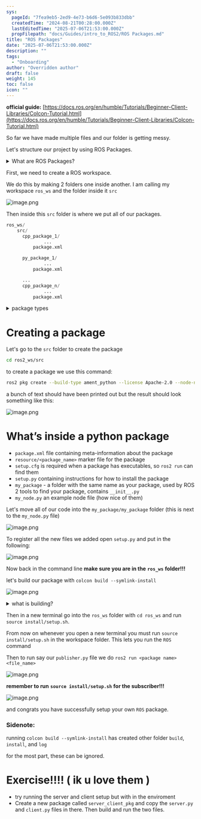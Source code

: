 ```yaml
---
sys:
  pageId: "7fea9eb5-2ed9-4e73-b6d6-5e093b833dbb"
  createdTime: "2024-08-21T00:28:00.000Z"
  lastEditedTime: "2025-07-06T21:53:00.000Z"
  propFilepath: "docs/Guides/intro_to_ROS2/ROS Packages.md"
title: "ROS Packages"
date: "2025-07-06T21:53:00.000Z"
description: ""
tags:
  - "Onboarding"
author: "Overridden author"
draft: false
weight: 145
toc: false
icon: ""
---
```


**official guide:** [https://docs.ros.org/en/humble/Tutorials/Beginner-Client-Libraries/Colcon-Tutorial.html](https://docs.ros.org/en/humble/Tutorials/Beginner-Client-Libraries/Colcon-Tutorial.html)

So far we have made multiple files and our folder is getting messy.

Let's structure our project by using ROS Packages.

<details>
      <summary>What are ROS Packages?</summary>
      ROS Packages are, as the name implies, packages of code that are highly sharable between ROS developers.
  </details>

First, we need to create a ROS workspace.

We do this by making 2 folders one inside another. I am calling my workspace `ros_ws` and the folder inside it `src`

![image.png](https://prod-files-secure.s3.us-west-2.amazonaws.com/d518164a-d88e-44d1-a4ee-3adb3bd8bce0/70706947-fd18-4537-a67b-e12946812d31/image.png?X-Amz-Algorithm=AWS4-HMAC-SHA256&X-Amz-Content-Sha256=UNSIGNED-PAYLOAD&X-Amz-Credential=ASIAZI2LB4666JYUFUWW%2F20250713%2Fus-west-2%2Fs3%2Faws4_request&X-Amz-Date=20250713T081125Z&X-Amz-Expires=3600&X-Amz-Security-Token=IQoJb3JpZ2luX2VjEPf%2F%2F%2F%2F%2F%2F%2F%2F%2F%2FwEaCXVzLXdlc3QtMiJHMEUCIQCjNHoAJ4YF3HZdbwtYO5bVfjrYCusSn1JS3%2FmIkMDILwIgTk6COquBB77CJ8aFqwaC9PrNbU3bDBtxJeRiMoEmGwcq%2FwMIEBAAGgw2Mzc0MjMxODM4MDUiDHA4PyEGV%2F4%2F%2Bqe0oircA9EsxZ7voJtMxYO6okNRyAIsVUcj1ZsBnMIqcqp43a6QlSIfPtsv2VUByN3BhYhlcP2%2Fi2BYf6Ol1zMZCcM1FaPMn02DQS%2BklW7MaeazmCtSgH18jQOKrmtveIKrfy5u%2FnTW8FkCXhsPEawT3PDChgYvFSLIR%2FGT9k1%2FYkf0cv6XeHXvfqb%2Fh1lt%2BDQMl0ROxAb3kzwtcC96IqIZ3nrP5s1mvTCJL%2BlIY2YNxHqapl7%2FSVMjPZ9JxPHGX%2FADz0F4nLWqXm9i6zwNFrHPQ2mLvmcihMBUlJ3Wksml8J4gU2cBWx1N%2FnaxKpOMvp0LlapHL7iMUvXJKSuNXH0asDl%2BrhTgd8ehL4iiOGSBx3Cy6lGv8SNbuFk3PtprbKlXyMaLJwsHaC3oXqiYfqP5D8C3Dd5NwYo%2FXZd01UdrpCsNWdi8lUbsGz5d8A5sNtP6ZEz7RhSEezdY5oRQORo0rzminMy4Yv63Vy6QIJ9NS7xzWDWxsLSnLclk%2FwSIxyjc5OzZgPrfFhEG30vnFhe2P1O%2FhgcvHyhE7zHuAfhw5gz46oKgFBcm5ZAcNGo1pFv0f3%2B8BJYr0WWWz%2FI1vH7HtZRdCibiqEVcShMa9BJOEKi6%2FnJjtmwIbmrBZcY2fRFsMPWjzcMGOqUBuRNyCuGpv2WY1RYgWBwINFUluMQP8F%2FiqFj79fApADtMWFZsPt%2BibPTWla9nFYYOoLW6j22E2RPFblKIx3zpG22kiL%2BhC%2FEE2E0zKN9vvezddbcqxzrFcd0BdCoIqOujihjN9gE13hyhnXBC3GhhryFtTgpK8K1bNPDD5QDOsz4%2Fhlxx7P8A2rlINLHxJYii99mfSooAUxHSei9O2AqL9qOf1uJJ&X-Amz-Signature=02348e02cea8ac54417859587f9f3b19759bf119affc5907ee03ce32c625f197&X-Amz-SignedHeaders=host&x-amz-checksum-mode=ENABLED&x-id=GetObject)

Then inside this `src` folder is where we put all of our packages.

```python
ros_ws/
    src/
      cpp_package_1/
		      ...
          package.xml

      py_package_1/
		      ...
          package.xml

      ...
      cpp_package_n/
		      ...
          package.xml

```

<details>

<summary>package types</summary>

packages can be either `C++` or python.

the intern file structure is different for each but for this guide we will stick to creating python packages

</details>

# Creating a package

Let's go to the `src` folder to create the package

```bash
cd ros2_ws/src
```

to create a package we use this command:

```bash
ros2 pkg create --build-type ament_python --license Apache-2.0 --node-name my_node my_package
```

a bunch of text should have been printed out but the result should look something like this:

![image.png](https://prod-files-secure.s3.us-west-2.amazonaws.com/d518164a-d88e-44d1-a4ee-3adb3bd8bce0/e6cf1e3f-8512-4a3e-b131-079f800bf3e8/image.png?X-Amz-Algorithm=AWS4-HMAC-SHA256&X-Amz-Content-Sha256=UNSIGNED-PAYLOAD&X-Amz-Credential=ASIAZI2LB4666JYUFUWW%2F20250713%2Fus-west-2%2Fs3%2Faws4_request&X-Amz-Date=20250713T081125Z&X-Amz-Expires=3600&X-Amz-Security-Token=IQoJb3JpZ2luX2VjEPf%2F%2F%2F%2F%2F%2F%2F%2F%2F%2FwEaCXVzLXdlc3QtMiJHMEUCIQCjNHoAJ4YF3HZdbwtYO5bVfjrYCusSn1JS3%2FmIkMDILwIgTk6COquBB77CJ8aFqwaC9PrNbU3bDBtxJeRiMoEmGwcq%2FwMIEBAAGgw2Mzc0MjMxODM4MDUiDHA4PyEGV%2F4%2F%2Bqe0oircA9EsxZ7voJtMxYO6okNRyAIsVUcj1ZsBnMIqcqp43a6QlSIfPtsv2VUByN3BhYhlcP2%2Fi2BYf6Ol1zMZCcM1FaPMn02DQS%2BklW7MaeazmCtSgH18jQOKrmtveIKrfy5u%2FnTW8FkCXhsPEawT3PDChgYvFSLIR%2FGT9k1%2FYkf0cv6XeHXvfqb%2Fh1lt%2BDQMl0ROxAb3kzwtcC96IqIZ3nrP5s1mvTCJL%2BlIY2YNxHqapl7%2FSVMjPZ9JxPHGX%2FADz0F4nLWqXm9i6zwNFrHPQ2mLvmcihMBUlJ3Wksml8J4gU2cBWx1N%2FnaxKpOMvp0LlapHL7iMUvXJKSuNXH0asDl%2BrhTgd8ehL4iiOGSBx3Cy6lGv8SNbuFk3PtprbKlXyMaLJwsHaC3oXqiYfqP5D8C3Dd5NwYo%2FXZd01UdrpCsNWdi8lUbsGz5d8A5sNtP6ZEz7RhSEezdY5oRQORo0rzminMy4Yv63Vy6QIJ9NS7xzWDWxsLSnLclk%2FwSIxyjc5OzZgPrfFhEG30vnFhe2P1O%2FhgcvHyhE7zHuAfhw5gz46oKgFBcm5ZAcNGo1pFv0f3%2B8BJYr0WWWz%2FI1vH7HtZRdCibiqEVcShMa9BJOEKi6%2FnJjtmwIbmrBZcY2fRFsMPWjzcMGOqUBuRNyCuGpv2WY1RYgWBwINFUluMQP8F%2FiqFj79fApADtMWFZsPt%2BibPTWla9nFYYOoLW6j22E2RPFblKIx3zpG22kiL%2BhC%2FEE2E0zKN9vvezddbcqxzrFcd0BdCoIqOujihjN9gE13hyhnXBC3GhhryFtTgpK8K1bNPDD5QDOsz4%2Fhlxx7P8A2rlINLHxJYii99mfSooAUxHSei9O2AqL9qOf1uJJ&X-Amz-Signature=c4543458200d5b0d317ba22785dd5217523e5af574d610f492167d5ea9f72fe0&X-Amz-SignedHeaders=host&x-amz-checksum-mode=ENABLED&x-id=GetObject)

# What’s inside a python package

- `package.xml` file containing meta-information about the package
- `resource/<package_name>` marker file for the package
- `setup.cfg` is required when a package has executables, so `ros2 run` can find them
- `setup.py` containing instructions for how to install the package
- `my_package` - a folder with the same name as your package, used by ROS 2 tools to find your package, contains `__init__.py`
- `my_node.py` an example node file (how nice of them)

Let's move all of our code into the `my_package/my_package` folder (this is next to the `my_node.py` file)

![image.png](https://prod-files-secure.s3.us-west-2.amazonaws.com/d518164a-d88e-44d1-a4ee-3adb3bd8bce0/9ce58f11-0da9-4d3e-b86d-506a9685d378/image.png?X-Amz-Algorithm=AWS4-HMAC-SHA256&X-Amz-Content-Sha256=UNSIGNED-PAYLOAD&X-Amz-Credential=ASIAZI2LB4666JYUFUWW%2F20250713%2Fus-west-2%2Fs3%2Faws4_request&X-Amz-Date=20250713T081126Z&X-Amz-Expires=3600&X-Amz-Security-Token=IQoJb3JpZ2luX2VjEPf%2F%2F%2F%2F%2F%2F%2F%2F%2F%2FwEaCXVzLXdlc3QtMiJHMEUCIQCjNHoAJ4YF3HZdbwtYO5bVfjrYCusSn1JS3%2FmIkMDILwIgTk6COquBB77CJ8aFqwaC9PrNbU3bDBtxJeRiMoEmGwcq%2FwMIEBAAGgw2Mzc0MjMxODM4MDUiDHA4PyEGV%2F4%2F%2Bqe0oircA9EsxZ7voJtMxYO6okNRyAIsVUcj1ZsBnMIqcqp43a6QlSIfPtsv2VUByN3BhYhlcP2%2Fi2BYf6Ol1zMZCcM1FaPMn02DQS%2BklW7MaeazmCtSgH18jQOKrmtveIKrfy5u%2FnTW8FkCXhsPEawT3PDChgYvFSLIR%2FGT9k1%2FYkf0cv6XeHXvfqb%2Fh1lt%2BDQMl0ROxAb3kzwtcC96IqIZ3nrP5s1mvTCJL%2BlIY2YNxHqapl7%2FSVMjPZ9JxPHGX%2FADz0F4nLWqXm9i6zwNFrHPQ2mLvmcihMBUlJ3Wksml8J4gU2cBWx1N%2FnaxKpOMvp0LlapHL7iMUvXJKSuNXH0asDl%2BrhTgd8ehL4iiOGSBx3Cy6lGv8SNbuFk3PtprbKlXyMaLJwsHaC3oXqiYfqP5D8C3Dd5NwYo%2FXZd01UdrpCsNWdi8lUbsGz5d8A5sNtP6ZEz7RhSEezdY5oRQORo0rzminMy4Yv63Vy6QIJ9NS7xzWDWxsLSnLclk%2FwSIxyjc5OzZgPrfFhEG30vnFhe2P1O%2FhgcvHyhE7zHuAfhw5gz46oKgFBcm5ZAcNGo1pFv0f3%2B8BJYr0WWWz%2FI1vH7HtZRdCibiqEVcShMa9BJOEKi6%2FnJjtmwIbmrBZcY2fRFsMPWjzcMGOqUBuRNyCuGpv2WY1RYgWBwINFUluMQP8F%2FiqFj79fApADtMWFZsPt%2BibPTWla9nFYYOoLW6j22E2RPFblKIx3zpG22kiL%2BhC%2FEE2E0zKN9vvezddbcqxzrFcd0BdCoIqOujihjN9gE13hyhnXBC3GhhryFtTgpK8K1bNPDD5QDOsz4%2Fhlxx7P8A2rlINLHxJYii99mfSooAUxHSei9O2AqL9qOf1uJJ&X-Amz-Signature=b8f03a341dd2d94bc198208b182a1309ab4cefa8d1f67e60350c81d219b8f14a&X-Amz-SignedHeaders=host&x-amz-checksum-mode=ENABLED&x-id=GetObject)

To register all the new files we added open `setup.py` and put in the following:

![image.png](https://prod-files-secure.s3.us-west-2.amazonaws.com/d518164a-d88e-44d1-a4ee-3adb3bd8bce0/1cd7c262-4cae-4496-9d75-c178537d24a2/image.png?X-Amz-Algorithm=AWS4-HMAC-SHA256&X-Amz-Content-Sha256=UNSIGNED-PAYLOAD&X-Amz-Credential=ASIAZI2LB4666JYUFUWW%2F20250713%2Fus-west-2%2Fs3%2Faws4_request&X-Amz-Date=20250713T081126Z&X-Amz-Expires=3600&X-Amz-Security-Token=IQoJb3JpZ2luX2VjEPf%2F%2F%2F%2F%2F%2F%2F%2F%2F%2FwEaCXVzLXdlc3QtMiJHMEUCIQCjNHoAJ4YF3HZdbwtYO5bVfjrYCusSn1JS3%2FmIkMDILwIgTk6COquBB77CJ8aFqwaC9PrNbU3bDBtxJeRiMoEmGwcq%2FwMIEBAAGgw2Mzc0MjMxODM4MDUiDHA4PyEGV%2F4%2F%2Bqe0oircA9EsxZ7voJtMxYO6okNRyAIsVUcj1ZsBnMIqcqp43a6QlSIfPtsv2VUByN3BhYhlcP2%2Fi2BYf6Ol1zMZCcM1FaPMn02DQS%2BklW7MaeazmCtSgH18jQOKrmtveIKrfy5u%2FnTW8FkCXhsPEawT3PDChgYvFSLIR%2FGT9k1%2FYkf0cv6XeHXvfqb%2Fh1lt%2BDQMl0ROxAb3kzwtcC96IqIZ3nrP5s1mvTCJL%2BlIY2YNxHqapl7%2FSVMjPZ9JxPHGX%2FADz0F4nLWqXm9i6zwNFrHPQ2mLvmcihMBUlJ3Wksml8J4gU2cBWx1N%2FnaxKpOMvp0LlapHL7iMUvXJKSuNXH0asDl%2BrhTgd8ehL4iiOGSBx3Cy6lGv8SNbuFk3PtprbKlXyMaLJwsHaC3oXqiYfqP5D8C3Dd5NwYo%2FXZd01UdrpCsNWdi8lUbsGz5d8A5sNtP6ZEz7RhSEezdY5oRQORo0rzminMy4Yv63Vy6QIJ9NS7xzWDWxsLSnLclk%2FwSIxyjc5OzZgPrfFhEG30vnFhe2P1O%2FhgcvHyhE7zHuAfhw5gz46oKgFBcm5ZAcNGo1pFv0f3%2B8BJYr0WWWz%2FI1vH7HtZRdCibiqEVcShMa9BJOEKi6%2FnJjtmwIbmrBZcY2fRFsMPWjzcMGOqUBuRNyCuGpv2WY1RYgWBwINFUluMQP8F%2FiqFj79fApADtMWFZsPt%2BibPTWla9nFYYOoLW6j22E2RPFblKIx3zpG22kiL%2BhC%2FEE2E0zKN9vvezddbcqxzrFcd0BdCoIqOujihjN9gE13hyhnXBC3GhhryFtTgpK8K1bNPDD5QDOsz4%2Fhlxx7P8A2rlINLHxJYii99mfSooAUxHSei9O2AqL9qOf1uJJ&X-Amz-Signature=6e4dd49dcc1b8974d4adcd083d7021976f789bf0cc1a15475ed1756e2a272388&X-Amz-SignedHeaders=host&x-amz-checksum-mode=ENABLED&x-id=GetObject)

Now back in the command line **make sure you are in the** **`ros_ws`** **folder!!!**

let's build our package with `colcon build --symlink-install`

![image.png](https://prod-files-secure.s3.us-west-2.amazonaws.com/d518164a-d88e-44d1-a4ee-3adb3bd8bce0/2f2a0d27-b173-48fd-b189-5f5c0ce65619/image.png?X-Amz-Algorithm=AWS4-HMAC-SHA256&X-Amz-Content-Sha256=UNSIGNED-PAYLOAD&X-Amz-Credential=ASIAZI2LB4666JYUFUWW%2F20250713%2Fus-west-2%2Fs3%2Faws4_request&X-Amz-Date=20250713T081126Z&X-Amz-Expires=3600&X-Amz-Security-Token=IQoJb3JpZ2luX2VjEPf%2F%2F%2F%2F%2F%2F%2F%2F%2F%2FwEaCXVzLXdlc3QtMiJHMEUCIQCjNHoAJ4YF3HZdbwtYO5bVfjrYCusSn1JS3%2FmIkMDILwIgTk6COquBB77CJ8aFqwaC9PrNbU3bDBtxJeRiMoEmGwcq%2FwMIEBAAGgw2Mzc0MjMxODM4MDUiDHA4PyEGV%2F4%2F%2Bqe0oircA9EsxZ7voJtMxYO6okNRyAIsVUcj1ZsBnMIqcqp43a6QlSIfPtsv2VUByN3BhYhlcP2%2Fi2BYf6Ol1zMZCcM1FaPMn02DQS%2BklW7MaeazmCtSgH18jQOKrmtveIKrfy5u%2FnTW8FkCXhsPEawT3PDChgYvFSLIR%2FGT9k1%2FYkf0cv6XeHXvfqb%2Fh1lt%2BDQMl0ROxAb3kzwtcC96IqIZ3nrP5s1mvTCJL%2BlIY2YNxHqapl7%2FSVMjPZ9JxPHGX%2FADz0F4nLWqXm9i6zwNFrHPQ2mLvmcihMBUlJ3Wksml8J4gU2cBWx1N%2FnaxKpOMvp0LlapHL7iMUvXJKSuNXH0asDl%2BrhTgd8ehL4iiOGSBx3Cy6lGv8SNbuFk3PtprbKlXyMaLJwsHaC3oXqiYfqP5D8C3Dd5NwYo%2FXZd01UdrpCsNWdi8lUbsGz5d8A5sNtP6ZEz7RhSEezdY5oRQORo0rzminMy4Yv63Vy6QIJ9NS7xzWDWxsLSnLclk%2FwSIxyjc5OzZgPrfFhEG30vnFhe2P1O%2FhgcvHyhE7zHuAfhw5gz46oKgFBcm5ZAcNGo1pFv0f3%2B8BJYr0WWWz%2FI1vH7HtZRdCibiqEVcShMa9BJOEKi6%2FnJjtmwIbmrBZcY2fRFsMPWjzcMGOqUBuRNyCuGpv2WY1RYgWBwINFUluMQP8F%2FiqFj79fApADtMWFZsPt%2BibPTWla9nFYYOoLW6j22E2RPFblKIx3zpG22kiL%2BhC%2FEE2E0zKN9vvezddbcqxzrFcd0BdCoIqOujihjN9gE13hyhnXBC3GhhryFtTgpK8K1bNPDD5QDOsz4%2Fhlxx7P8A2rlINLHxJYii99mfSooAUxHSei9O2AqL9qOf1uJJ&X-Amz-Signature=10fbbc20991013230972d75282dbd116b2284803165339ce7ba213cc55b5e609&X-Amz-SignedHeaders=host&x-amz-checksum-mode=ENABLED&x-id=GetObject)

<details>

<summary>what is building?</summary>

if you are a CS major at Rose-Hulman you will learn the answer to this in CSSE132

but TLDR; is it combines all the code files into one program that can be run easily 

</details>

Then in a new terminal go into the `ros_ws` folder with `cd ros_ws` and run `source install/setup.sh`. 

From now on whenever you open a new terminal you must run `source install/setup.sh` in the workspace folder. This lets you run the `ROS` command

Then to run say our `publisher.py` file we do `ros2 run <package name> <file_name>`

![image.png](https://prod-files-secure.s3.us-west-2.amazonaws.com/d518164a-d88e-44d1-a4ee-3adb3bd8bce0/4f4b1219-3a44-4632-aa0a-ce3471699f59/image.png?X-Amz-Algorithm=AWS4-HMAC-SHA256&X-Amz-Content-Sha256=UNSIGNED-PAYLOAD&X-Amz-Credential=ASIAZI2LB4666JYUFUWW%2F20250713%2Fus-west-2%2Fs3%2Faws4_request&X-Amz-Date=20250713T081126Z&X-Amz-Expires=3600&X-Amz-Security-Token=IQoJb3JpZ2luX2VjEPf%2F%2F%2F%2F%2F%2F%2F%2F%2F%2FwEaCXVzLXdlc3QtMiJHMEUCIQCjNHoAJ4YF3HZdbwtYO5bVfjrYCusSn1JS3%2FmIkMDILwIgTk6COquBB77CJ8aFqwaC9PrNbU3bDBtxJeRiMoEmGwcq%2FwMIEBAAGgw2Mzc0MjMxODM4MDUiDHA4PyEGV%2F4%2F%2Bqe0oircA9EsxZ7voJtMxYO6okNRyAIsVUcj1ZsBnMIqcqp43a6QlSIfPtsv2VUByN3BhYhlcP2%2Fi2BYf6Ol1zMZCcM1FaPMn02DQS%2BklW7MaeazmCtSgH18jQOKrmtveIKrfy5u%2FnTW8FkCXhsPEawT3PDChgYvFSLIR%2FGT9k1%2FYkf0cv6XeHXvfqb%2Fh1lt%2BDQMl0ROxAb3kzwtcC96IqIZ3nrP5s1mvTCJL%2BlIY2YNxHqapl7%2FSVMjPZ9JxPHGX%2FADz0F4nLWqXm9i6zwNFrHPQ2mLvmcihMBUlJ3Wksml8J4gU2cBWx1N%2FnaxKpOMvp0LlapHL7iMUvXJKSuNXH0asDl%2BrhTgd8ehL4iiOGSBx3Cy6lGv8SNbuFk3PtprbKlXyMaLJwsHaC3oXqiYfqP5D8C3Dd5NwYo%2FXZd01UdrpCsNWdi8lUbsGz5d8A5sNtP6ZEz7RhSEezdY5oRQORo0rzminMy4Yv63Vy6QIJ9NS7xzWDWxsLSnLclk%2FwSIxyjc5OzZgPrfFhEG30vnFhe2P1O%2FhgcvHyhE7zHuAfhw5gz46oKgFBcm5ZAcNGo1pFv0f3%2B8BJYr0WWWz%2FI1vH7HtZRdCibiqEVcShMa9BJOEKi6%2FnJjtmwIbmrBZcY2fRFsMPWjzcMGOqUBuRNyCuGpv2WY1RYgWBwINFUluMQP8F%2FiqFj79fApADtMWFZsPt%2BibPTWla9nFYYOoLW6j22E2RPFblKIx3zpG22kiL%2BhC%2FEE2E0zKN9vvezddbcqxzrFcd0BdCoIqOujihjN9gE13hyhnXBC3GhhryFtTgpK8K1bNPDD5QDOsz4%2Fhlxx7P8A2rlINLHxJYii99mfSooAUxHSei9O2AqL9qOf1uJJ&X-Amz-Signature=313daf9dae47e275eb531eb833c7faf258db52d14398b4d947e8244ccdbe594c&X-Amz-SignedHeaders=host&x-amz-checksum-mode=ENABLED&x-id=GetObject)

**remember to run** **`source install/setup.sh`** **for the subscriber!!!**

![image.png](https://prod-files-secure.s3.us-west-2.amazonaws.com/d518164a-d88e-44d1-a4ee-3adb3bd8bce0/02121119-dad4-49ec-8356-c956108b4243/image.png?X-Amz-Algorithm=AWS4-HMAC-SHA256&X-Amz-Content-Sha256=UNSIGNED-PAYLOAD&X-Amz-Credential=ASIAZI2LB4666JYUFUWW%2F20250713%2Fus-west-2%2Fs3%2Faws4_request&X-Amz-Date=20250713T081126Z&X-Amz-Expires=3600&X-Amz-Security-Token=IQoJb3JpZ2luX2VjEPf%2F%2F%2F%2F%2F%2F%2F%2F%2F%2FwEaCXVzLXdlc3QtMiJHMEUCIQCjNHoAJ4YF3HZdbwtYO5bVfjrYCusSn1JS3%2FmIkMDILwIgTk6COquBB77CJ8aFqwaC9PrNbU3bDBtxJeRiMoEmGwcq%2FwMIEBAAGgw2Mzc0MjMxODM4MDUiDHA4PyEGV%2F4%2F%2Bqe0oircA9EsxZ7voJtMxYO6okNRyAIsVUcj1ZsBnMIqcqp43a6QlSIfPtsv2VUByN3BhYhlcP2%2Fi2BYf6Ol1zMZCcM1FaPMn02DQS%2BklW7MaeazmCtSgH18jQOKrmtveIKrfy5u%2FnTW8FkCXhsPEawT3PDChgYvFSLIR%2FGT9k1%2FYkf0cv6XeHXvfqb%2Fh1lt%2BDQMl0ROxAb3kzwtcC96IqIZ3nrP5s1mvTCJL%2BlIY2YNxHqapl7%2FSVMjPZ9JxPHGX%2FADz0F4nLWqXm9i6zwNFrHPQ2mLvmcihMBUlJ3Wksml8J4gU2cBWx1N%2FnaxKpOMvp0LlapHL7iMUvXJKSuNXH0asDl%2BrhTgd8ehL4iiOGSBx3Cy6lGv8SNbuFk3PtprbKlXyMaLJwsHaC3oXqiYfqP5D8C3Dd5NwYo%2FXZd01UdrpCsNWdi8lUbsGz5d8A5sNtP6ZEz7RhSEezdY5oRQORo0rzminMy4Yv63Vy6QIJ9NS7xzWDWxsLSnLclk%2FwSIxyjc5OzZgPrfFhEG30vnFhe2P1O%2FhgcvHyhE7zHuAfhw5gz46oKgFBcm5ZAcNGo1pFv0f3%2B8BJYr0WWWz%2FI1vH7HtZRdCibiqEVcShMa9BJOEKi6%2FnJjtmwIbmrBZcY2fRFsMPWjzcMGOqUBuRNyCuGpv2WY1RYgWBwINFUluMQP8F%2FiqFj79fApADtMWFZsPt%2BibPTWla9nFYYOoLW6j22E2RPFblKIx3zpG22kiL%2BhC%2FEE2E0zKN9vvezddbcqxzrFcd0BdCoIqOujihjN9gE13hyhnXBC3GhhryFtTgpK8K1bNPDD5QDOsz4%2Fhlxx7P8A2rlINLHxJYii99mfSooAUxHSei9O2AqL9qOf1uJJ&X-Amz-Signature=e0688af48dc5e4f317c04a4dcc2c77e6629e54c58d80fa670b1f98b754862faa&X-Amz-SignedHeaders=host&x-amz-checksum-mode=ENABLED&x-id=GetObject)

and congrats you have successfully setup your own `ROS` package.

### Sidenote:

running `colcon build --symlink-install` has created other folder `build`, `install`, and `log`

for the most part, these can be ignored.

# Exercise!!!! ( ik u love them )

- try running the server and client setup but with in the enviroment
- Create a new package called `server_client_pkg` and copy the `server.py` and `client.py` files in there. Then build and run the two files.

